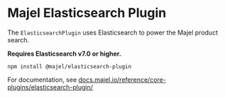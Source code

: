 # Majel Elasticsearch Plugin

The `ElasticsearchPlugin` uses Elasticsearch to power the Majel product search.

**Requires Elasticsearch v7.0 or higher.**

`npm install @majel/elasticsearch-plugin`

For documentation, see [docs.majel.io/reference/core-plugins/elasticsearch-plugin/](https://docs.majel.io/reference/core-plugins/elasticsearch-plugin/)
